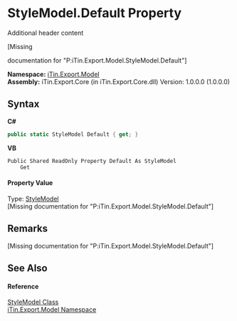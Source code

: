 # StyleModel.Default Property 
Additional header content 

\[Missing <summary> documentation for "P:iTin.Export.Model.StyleModel.Default"\]

**Namespace:**&nbsp;<a href="ef57ffcc-e95e-b212-5a46-9aa6f5a3511f">iTin.Export.Model</a><br />**Assembly:**&nbsp;iTin.Export.Core (in iTin.Export.Core.dll) Version: 1.0.0.0 (1.0.0.0)

## Syntax

**C#**<br />
``` C#
public static StyleModel Default { get; }
```

**VB**<br />
``` VB
Public Shared ReadOnly Property Default As StyleModel
	Get
```


#### Property Value
Type: <a href="baeb266c-8597-5b32-68a5-12c1b3e5d907">StyleModel</a><br />\[Missing <value> documentation for "P:iTin.Export.Model.StyleModel.Default"\]

## Remarks
\[Missing <remarks> documentation for "P:iTin.Export.Model.StyleModel.Default"\]

## See Also


#### Reference
<a href="baeb266c-8597-5b32-68a5-12c1b3e5d907">StyleModel Class</a><br /><a href="ef57ffcc-e95e-b212-5a46-9aa6f5a3511f">iTin.Export.Model Namespace</a><br />